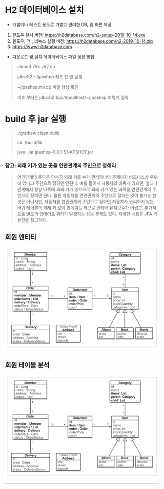 # H2 데이터베이스 설치
* 개발이나 테스트 용도로 가볍고 편리한 DB, 웹 화면 제공

1. 윈도우 설치 버전: https://h2database.com/h2-setup-2019-10-14.exe 
2. 윈도우, 맥 , 리눅스 실행 버전: https://h2database.com/h2-2019-10-14.zip
3. https://www.h2database.com

* 다운로드 및 설치 데이터베이스 파일 생성 방법
> chmod 755 ./h2.sh
> 
> jdbc:h2:~/jpashop 최초 한 번 실행
> 
> ~/jpashop.mv.db 파일 생성 확인
> 
> 이후 부터는 jdbc:h2:tcp://localhost/~/jpashop 이렇게 접속

# build 후 jar 실행
> ./gradlew clean build
>
> cd ./build/lib
>
> java -jar jpashop-0.0.1-SNAPSHOT.jar

### 참고: 외래 키가 있는 곳을 연관관계의 주인으로 정해라.
> 연관관계의 주인은 단순히 외래 키를 누가 관리하냐의 문제이지 비즈니스상 우위에 있다고 주인으로 정하면
안된다.
> 예를 들어서 자동차와 바퀴가 있으면, 일대다 관계에서 항상 다쪽에 외래 키가 있으므로 외래 키가 있는 바퀴를 연관관계의 주인으로 정하면 된다.
> 물론 자동차를 연관관계의 주인으로 정하는 것이 불가능 한 것은 아니지만, 자동차를 연관관계의 주인으로 정하면 자동차가 관리하지 않는 바퀴 테이블의 외래 키 값이 업데이트 되므로 관리와 유지보수가 어렵고, 
> 추가적으로 별도의 업데이트 쿼리가 발생하는 성능 문제도 있다. 자세한 내용은 JPA 기본편을 참고하자.

## 회원 엔티티
![img.png](img.png)

## 회원 테이블 분석
![img_1.png](img_1.png)


----
